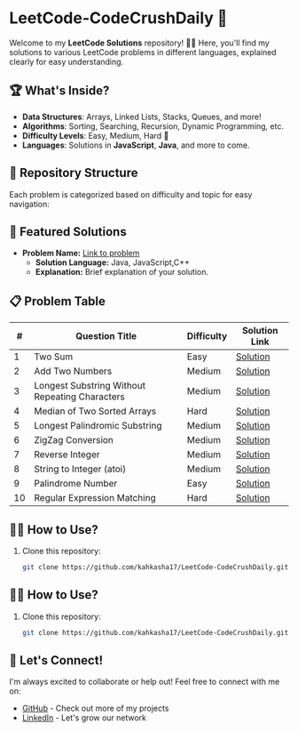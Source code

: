 # LeetCode-CodeCrushDaily 🚀

Welcome to my **LeetCode Solutions** repository! 👩‍💻 Here, you'll find my solutions to various LeetCode problems in different languages, explained clearly for easy understanding.

## 🏆 What's Inside?

- **Data Structures**: Arrays, Linked Lists, Stacks, Queues, and more!
- **Algorithms**: Sorting, Searching, Recursion, Dynamic Programming, etc.
- **Difficulty Levels**: Easy, Medium, Hard 💪
- **Languages**: Solutions in **JavaScript**, **Java**, and more to come.

## 📁 Repository Structure

Each problem is categorized based on difficulty and topic for easy navigation:

## 🌟 Featured Solutions

- **Problem Name:** [Link to problem](#)
    - **Solution Language:** Java, JavaScript,C++
    - **Explanation:** Brief explanation of your solution.

<!-- ## 📋 Problem Table

| #   | Problem Name                                                                 | Difficulty | Solution |
| --- | ----------------------------------------------------------------------------- | ---------- | -------- |
| 1   | [Two Sum](https://leetcode.com/problems/two-sum/)                             | Easy       | [Solution](Solutions/0000-0099/1.%20Two%20Sum/solution.md) |
| 2   | [Add Two Numbers](https://leetcode.com/problems/add-two-numbers/)             | Medium     | [Solution](Solutions/0000-0099/2.%20Add%20Two%20Sum/solution.md) |
| 3   | [Longest Substring Without Repeating Characters](https://leetcode.com/problems/longest-substring-without-repeating-characters/) | Medium     | [Solution](Solutions/0000-0099/3.%20Longest %20Substring%20Without%20Repeating%20Characters /solution.md) |
| 4   | [Median of Two Sorted Arrays](https://leetcode.com/problems/median-of-two-sorted-arrays/) | Hard       | [Solution](Solutions/0000-0099/4.%20Median%20of%20Two%20Sorted%20Arrays/solution.md) |
| 5   | [Valid Parentheses](https://leetcode.com/problems/valid-parentheses/)         | Easy       | [Solution](Solutions/0000-0099/1.%20Two%20Sum/solution.md) |
| 6   | [Merge Two Sorted Lists](https://leetcode.com/problems/merge-two-sorted-lists/) | Easy       | [Solution](Solutions/0000-0099/1.%20Two%20Sum/solution.md) |
| 7   | [Container With Most Water](https://leetcode.com/problems/container-with-most-water/) | Medium     | [Solution](Solutions/0000-0099/1.%20Two%20Sum/solution.md) |
| 8   | [Remove Duplicates from Sorted Array](https://leetcode.com/problems/remove-duplicates-from-sorted-array/) | Easy       | [Solution](Solutions/0000-0099/1.%20Two%20Sum/solution.md) |
| 9   | [Climbing Stairs](https://leetcode.com/problems/climbing-stairs/)             | Easy       | [Solution](Solutions/0000-0099/1.%20Two%20Sum/solution.md) |
| 10  | [Longest Palindromic Substring](https://leetcode.com/problems/longest-palindromic-substring/) | Medium     | [Solution](Solutions/0000-0099/1.%20Two%20Sum/solution.md) |

-->
## 📋 Problem Table


| #   | Question Title                    | Difficulty  | Solution Link                                                                                 |
|-----|------------------------------------|-------------|-----------------------------------------------------------------------------------------------|
| 1   | Two Sum                            | Easy        | [Solution](./Solutions/0000-0099/1.%20Two%20Sum/solution.md)                                  |
| 2   | Add Two Numbers                    | Medium      | [Solution](./Solutions/0000-0099/2.%20Add%20Two%20Numbers/solution.md)                        |
| 3   | Longest Substring Without Repeating Characters | Medium      | [Solution](./Solutions/0000-0099/3.%20Longest%20Substring%20Without%20Repeating%20Characters/solution.md)  |
| 4   | Median of Two Sorted Arrays        | Hard        | [Solution](./Solutions/0000-0099/4.%20Median%20of%20Two%20Sorted%20Arrays/solution.md)        |
| 5   | Longest Palindromic Substring      | Medium      | [Solution](./Solutions/0000-0099/5.%20Longest%20Palindromic%20Substring/solution.md)          |
| 6   | ZigZag Conversion                  | Medium      | [Solution](./Solutions/0000-0099/6.%20ZigZag%20Conversion/solution.md)                        |
| 7   | Reverse Integer                    | Medium      | [Solution](./Solutions/0000-0099/7.%20Reverse%20Integer/solution.md)                          |
| 8   | String to Integer (atoi)           | Medium      | [Solution](./Solutions/0000-0099/8.%20String%20to%20Integer%20%20atoi/solution.md)                      |
| 9   | Palindrome Number                  | Easy        | [Solution](./Solutions/0000-0099/9.%20Palindrome%20Number/solution.md)                        |
| 10  | Regular Expression Matching        | Hard        | [Solution](./Solutions/0000-0099/10.%20Regular%20Expression%20Matching/solution.md)           |


    
## 🧑‍💻 How to Use?

1. Clone this repository:
   ```bash
   git clone https://github.com/kahkasha17/LeetCode-CodeCrushDaily.git

## 🧑‍💻 How to Use?

1. Clone this repository:
   ```bash
   git clone https://github.com/kahkasha17/LeetCode-CodeCrushDaily.git
   
## 🔗 Let's Connect!

I'm always excited to collaborate or help out! Feel free to connect with me on:

- [GitHub](https://github.com/kahkasha17) - Check out more of my projects
- [LinkedIn](https://linkedin.com/in/kahkasha1711) - Let's grow our network


